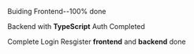 
Buiding Frontend--100% done

Backend with **TypeScript** Auth Completed

Complete Login Resgister **frontend** and **backend** done